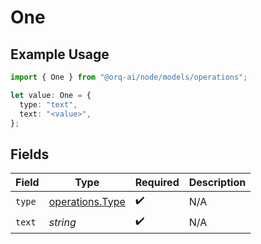 # One

## Example Usage

```typescript
import { One } from "@orq-ai/node/models/operations";

let value: One = {
  type: "text",
  text: "<value>",
};
```

## Fields

| Field                                              | Type                                               | Required                                           | Description                                        |
| -------------------------------------------------- | -------------------------------------------------- | -------------------------------------------------- | -------------------------------------------------- |
| `type`                                             | [operations.Type](../../models/operations/type.md) | :heavy_check_mark:                                 | N/A                                                |
| `text`                                             | *string*                                           | :heavy_check_mark:                                 | N/A                                                |